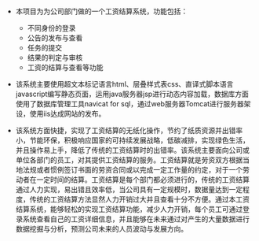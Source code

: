 # 

* 本项目为为公司部门做的一个工资结算系统，功能包括：
    * 不同身份的登录
    * 公告的发布与查看
    * 任务的提交
    * 结果的判定与审核
    * 工资的结算与查看等功能
* 该系统主要使用超文本标记语言html、层叠样式表css、直译式脚本语言javascript编写静态页面，运用java服务器jsp进行动态内容加载，数据库方面使用了数据库管理工具navicat for sql，通过web服务器Tomcat进行服务器架设，使用iis达成网站的发布。

* 该系统方面快捷，实现了工资结算的无纸化操作，节约了纸质资源并出错率小，节能环保，积极响应国家的可持续发展战略，低碳减排，实现绿色生活，并且操作易上手，降低了传统的工资结算时的出错率。该系统主要面向公司或单位各部门的员工，对其提供工资结算的服务。工资结算就是劳资双方根据当地法规或者惯例签订书面的劳资合同或以完成一定工作量的约定，对于一个劳动者在一定时间的结算。工资结算是每个部门都必须进行的，传统的工资结算通过人力实现，易出错且效率低，当公司具有一定规模时，数据量达到一定程度，传统的工资结算方法显然人力开销过大并且查看十分不方便。通过本工资结算系统，能够轻松的实现工资结算功能，减少人力开销，每个员工可通过登录系统查看自己的工资详细信息，并且能够在未来通过对产生的大量数据进行数据挖掘与分析，预测公司未来的人员波动与发展方向。
